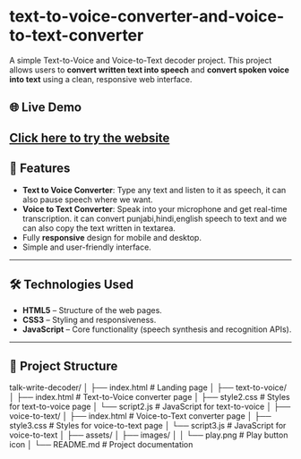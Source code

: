 # text-to-voice-converter-and-voice-to-text-converter
A simple Text-to-Voice and Voice-to-Text decoder project.
This project allows users to **convert written text into speech** and **convert spoken voice into text** using a clean, responsive web interface.
## 🌐 Live Demo
[Click here to try the website]( https://talkwritedecoder.netlify.app/ )
---

## 🚀 Features
- **Text to Voice Converter**: Type any text and listen to it as speech, it can also pause speech where we want.
- **Voice to Text Converter**: Speak into your microphone and get real-time transcription. it can convert punjabi,hindi,english speech to text and we can also copy the text written in textarea.
- Fully **responsive** design for mobile and desktop.
- Simple and user-friendly interface.

---

## 🛠️ Technologies Used
- **HTML5** – Structure of the web pages.
- **CSS3** – Styling and responsiveness.
- **JavaScript** – Core functionality (speech synthesis and recognition APIs).

---

## 📂 Project Structure
talk-write-decoder/
│
├── index.html                # Landing page
│
├── text-to-voice/
│   ├── index.html            # Text-to-Voice converter page
│   ├── style2.css             # Styles for text-to-voice page
│   └── script2.js             # JavaScript for text-to-voice
│
├── voice-to-text/
│   ├── index.html            # Voice-to-Text converter page
│   ├── style3.css             # Styles for voice-to-text page
│   └── script3.js             # JavaScript for voice-to-text
│
├── assets/
│   ├── images/
│   │   └── play.png          # Play button icon
│
└── README.md                 # Project documentation
